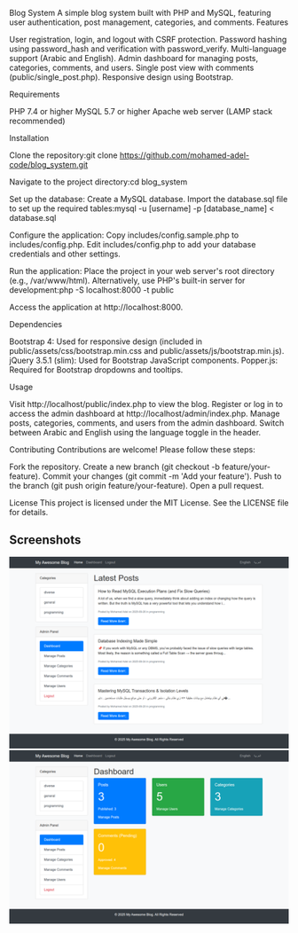 Blog System
A simple blog system built with PHP and MySQL, featuring user authentication, post management, categories, and comments.
Features

User registration, login, and logout with CSRF protection.
Password hashing using password_hash and verification with password_verify.
Multi-language support (Arabic and English).
Admin dashboard for managing posts, categories, comments, and users.
Single post view with comments (public/single_post.php).
Responsive design using Bootstrap.

Requirements

PHP 7.4 or higher
MySQL 5.7 or higher
Apache web server (LAMP stack recommended)

Installation

Clone the repository:git clone https://github.com/mohamed-adel-code/blog_system.git


Navigate to the project directory:cd blog_system


Set up the database:
Create a MySQL database.
Import the database.sql file to set up the required tables:mysql -u [username] -p [database_name] < database.sql




Configure the application:
Copy includes/config.sample.php to includes/config.php.
Edit includes/config.php to add your database credentials and other settings.





Run the application:
Place the project in your web server's root directory (e.g., /var/www/html).
Alternatively, use PHP's built-in server for development:php -S localhost:8000 -t public


Access the application at http://localhost:8000.



Dependencies

Bootstrap 4: Used for responsive design (included in public/assets/css/bootstrap.min.css and public/assets/js/bootstrap.min.js).
jQuery 3.5.1 (slim): Used for Bootstrap JavaScript components.
Popper.js: Required for Bootstrap dropdowns and tooltips.

Usage

Visit http://localhost/public/index.php to view the blog.
Register or log in to access the admin dashboard at http://localhost/admin/index.php.
Manage posts, categories, comments, and users from the admin dashboard.
Switch between Arabic and English using the language toggle in the header.

Contributing
Contributions are welcome! Please follow these steps:

Fork the repository.
Create a new branch (git checkout -b feature/your-feature).
Commit your changes (git commit -m 'Add your feature').
Push to the branch (git push origin feature/your-feature).
Open a pull request.

License
This project is licensed under the MIT License. See the LICENSE file for details.

## Screenshots
![Blog Homepage](screenshots/Home.png)
![Admin Dashboard](screenshots/Dashboard.png)
